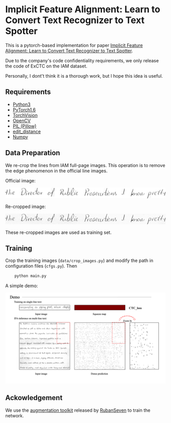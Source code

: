# Implicit Feature Alignment: Learn to Convert Text Recognizer to Text Spotter

This is a pytorch-based implementation for paper [Implicit Feature Alignment: Learn to Convert Text Recognizer to Text Spotter](https://arxiv.org/abs/2106.05920).

Due to the company's code confidentiality requirements, we only release the code of ExCTC on the IAM dataset.

Personally, I dont't think it is a thorough work, but I hope this idea is useful.

## Requirements

- [Python3](https://www.python.org/)
- [PyTorch1.6](https://pytorch.org/)
- [TorchVision](https://pypi.org/project/torchvision/)
- [OpenCV](https://opencv.org/)
- [PIL (Pillow)](https://pillow.readthedocs.io/en/stable/#)
- [edit_distance](https://pypi.org/project/edit_distance/)
- [Numpy](https://pypi.org/project/numpy/)

## Data Preparation
We re-crop the lines from IAM full-page images. This operation is to remove the edge phenomenon in the official line images.

Official image:

![avatar](./demo_data/l04-153-05_official.png)

Re-cropped image:

![avatar](./demo_data/l04-153-05.png)

These re-cropped images are used as training set.

## Training

Crop the training images (`data/crop_images.py`) and modify the path in configuration files (`cfgs.py`). Then

```bash
	python main.py
```

A simple demo:

![avatar](./demo_data/demo.gif)

## Ackowledgement

We use the [augmentation toolkit](https://github.com/RubanSeven/Text-Image-Augmentation-python) released by [RubanSeven](https://github.com/RubanSeven) to train the network.
